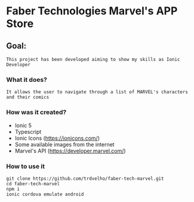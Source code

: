 # Faber Technologies Marvel's APP Store

## Goal:

``
This project has been developed aiming to show my skills as Ionic Developer
``

### What it does?
``
It allows the user to navigate through a list of MARVEL's characters and their comics 
``

### How was it created?
- Ionic 5
- Typescript
- Ionic Icons (https://ionicons.com/)
- Some available images from the internet
- Marvel's API (https://developer.marvel.com/)

### How to use it

```
git clone https://github.com/trdvelho/faber-tech-marvel.git
cd faber-tech-marvel
npm i
ionic cordova emulate android
```

